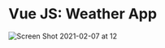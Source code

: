 # Vue JS: Weather App
![Screen Shot 2021-02-07 at 12](https://user-images.githubusercontent.com/77213112/107158035-af9e1e80-6944-11eb-9bf8-fce9054056c3.jpg)

